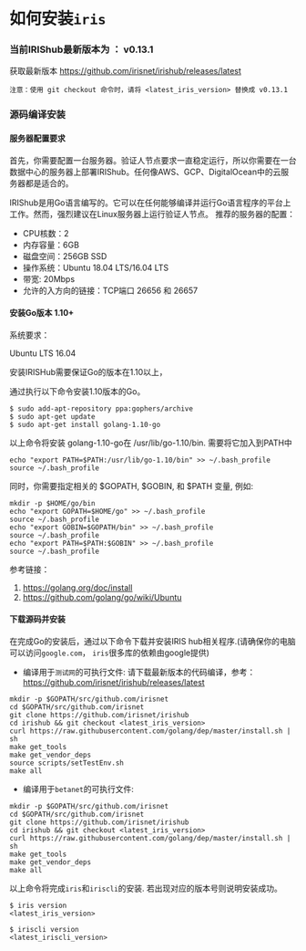 # 如何安装`iris`

### 当前IRIShub最新版本为 ： v0.13.1
获取最新版本 https://github.com/irisnet/irishub/releases/latest
```
注意：使用 git checkout 命令时，请将 <latest_iris_version> 替换成 v0.13.1
```

### 源码编译安装

#### 服务器配置要求

首先，你需要配置一台服务器。验证人节点要求一直稳定运行，所以你需要在一台数据中心的服务器上部署IRIShub。任何像AWS、GCP、DigitalOcean中的云服务器都是适合的。

IRIShub是用Go语言编写的。它可以在任何能够编译并运行Go语言程序的平台上工作。然而，强烈建议在Linux服务器上运行验证人节点。
推荐的服务器的配置：

* CPU核数：2
* 内存容量：6GB
* 磁盘空间：256GB SSD
* 操作系统：Ubuntu 18.04 LTS/16.04 LTS
* 带宽: 20Mbps
* 允许的入方向的链接：TCP端口 26656 和 26657


#### 安装Go版本 1.10+ 


系统要求：

Ubuntu LTS 16.04


安装IRISHub需要保证Go的版本在1.10以上，

通过执行以下命令安装1.10版本的Go。

```
$ sudo add-apt-repository ppa:gophers/archive
$ sudo apt-get update
$ sudo apt-get install golang-1.10-go
```

以上命令将安装 golang-1.10-go在 /usr/lib/go-1.10/bin. 需要将它加入到PATH中

```
echo "export PATH=$PATH:/usr/lib/go-1.10/bin" >> ~/.bash_profile
source ~/.bash_profile
```

同时，你需要指定相关的 $GOPATH, $GOBIN, 和 $PATH 变量, 例如:

```
mkdir -p $HOME/go/bin
echo "export GOPATH=$HOME/go" >> ~/.bash_profile
source ~/.bash_profile
echo "export GOBIN=$GOPATH/bin" >> ~/.bash_profile
source ~/.bash_profile
echo "export PATH=$PATH:$GOBIN" >> ~/.bash_profile
source ~/.bash_profile
```

参考链接：

1. https://golang.org/doc/install
2. https://github.com/golang/go/wiki/Ubuntu



#### 下载源码并安装


在完成Go的安装后，通过以下命令下载并安装IRIS hub相关程序.(请确保你的电脑可以访问`google.com`， `iris`很多库的依赖由google提供)

* 编译用于`测试网`的可执行文件:
请下载最新版本的代码编译，参考：https://github.com/irisnet/irishub/releases/latest
```
mkdir -p $GOPATH/src/github.com/irisnet
cd $GOPATH/src/github.com/irisnet
git clone https://github.com/irisnet/irishub
cd irishub && git checkout <latest_iris_version>
curl https://raw.githubusercontent.com/golang/dep/master/install.sh | sh
make get_tools
make get_vendor_deps
source scripts/setTestEnv.sh
make all
```

* 编译用于`betanet`的可执行文件:
```
mkdir -p $GOPATH/src/github.com/irisnet
cd $GOPATH/src/github.com/irisnet
git clone https://github.com/irisnet/irishub
cd irishub && git checkout <latest_iris_version>
curl https://raw.githubusercontent.com/golang/dep/master/install.sh | sh
make get_tools
make get_vendor_deps
make all
```

以上命令将完成`iris`和`iriscli`的安装. 若出现对应的版本号则说明安装成功。

```
$ iris version
<latest_iris_version>
    
$ iriscli version
<latest_iriscli_version>
```
